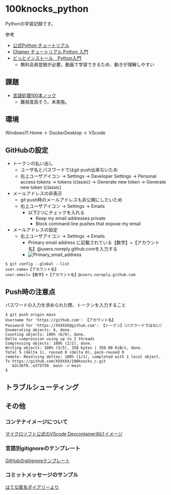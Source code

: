 # 100knocks_python
Pythonの学習記録です。

参考
- [公式Python チュートリアル](https://docs.python.org/ja/3/tutorial/index.html)
- [Chainer チュートリアル Python 入門](https://tutorials.chainer.org/ja/tutorial.html)
- [どっとインストール　Python入門](https://dotinstall.com/lessons/basic_python_grammar)
  - 無料会員登録が必要。動画で学習できるため、動きが理解しやすい

## 課題

- [言語処理100本ノック](https://nlp100.github.io/ja/)
  - 難易度高そう。未実施。

## 環境
Windows11 Home ＋ DockerDesktop ＋ VScode

## GitHubの設定
- トークンの払い出し
  - ユーザ名とパスワードではgit push出来ないため
  - 右上ユーザアイコン -> Settings -> Developer Settings -> Personal access tokens -> tokens (classic) -> Generate new token -> Generate new token (classic)
- メールアドレスの非表示
  - git push時のメールアドレスも非公開にしたいため
  - 右上ユーザアイコン -> Settings -> Emails
    - 以下2つにチェックを入れる
      - Keep my email addresses private
      - Block command line pushes that expose my email
- メールアドレスの設定
  - 右上ユーザアイコン -> Settings -> Emails
    - Primary email address に記載されている【数字】+【アカウント名】@users.noreply.github.comを入力する
    - ![Primary_email_address](./assets/Primary_email_address.png)


```
$ git config --global --list
user.name=【アカウント名】
user.email=【数字】+【アカウント名】@users.noreply.github.com
```

## Push時の注意点
パスワードの入力を求められた際、トークンを入力すること

```
$ git push origin main
Username for 'https://github.com': 【アカウント名】
Password for 'https://XXXXXX@github.com': 【トークン】（パスワードではない）
Enumerating objects: 6, done.
Counting objects: 100% (6/6), done.
Delta compression using up to 2 threads
Compressing objects: 100% (2/2), done.
Writing objects: 100% (5/5), 358 bytes | 358.00 KiB/s, done.
Total 5 (delta 1), reused 0 (delta 0), pack-reused 0
remote: Resolving deltas: 100% (1/1), completed with 1 local object.
To https://github.com/XXXXXX/100knocks_c.git
   b2c36f0..e375f59  main -> main
$
```

## トラブルシューティング


## その他

### コンテナイメージについて
[マイクロソフト公式のVScode Devcontainer向けイメージ](https://hub.docker.com/_/microsoft-vscode-devcontainers)

### 言語別gitignoreのテンプレート
[GitHubのgitignoreテンプレート](https://github.com/github/gitignore)

### コミットメッセージのサンプル
[はてな匿名ダイアリーより](https://anond.hatelabo.jp/20160725092419)
